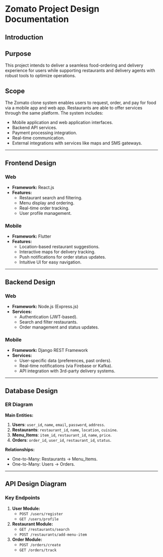 # Zomato Project Design Documentation  

## Introduction  

## Purpose  
This project intends to deliver a seamless food-ordering and delivery experience for users while supporting restaurants and delivery agents with robust tools to optimize operations.  

## Scope  
The Zomato clone system enables users to request, order, and pay for food via a mobile app and web app. Restaurants are able to offer services through the same platform. The system includes:  
- Mobile application and web application interfaces.  
- Backend API services.  
- Payment processing integration.  
- Real-time communication.  
- External integrations with services like maps and SMS gateways.  

---

## Frontend Design  
### Web  
- **Framework:** React.js  
- **Features:**  
  - Restaurant search and filtering.  
  - Menu display and ordering.  
  - Real-time order tracking.  
  - User profile management.  

### Mobile  
- **Framework:** Flutter  
- **Features:**  
  - Location-based restaurant suggestions.  
  - Interactive maps for delivery tracking.  
  - Push notifications for order status updates.  
  - Intuitive UI for easy navigation.  

---

## Backend Design  
### Web  
- **Framework:** Node.js (Express.js)  
- **Services:**  
  - Authentication (JWT-based).  
  - Search and filter restaurants.  
  - Order management and status updates.  

### Mobile  
- **Framework:** Django REST Framework  
- **Services:**  
  - User-specific data (preferences, past orders).  
  - Real-time notifications (via Firebase or Kafka).  
  - API integration with 3rd-party delivery systems.  

---

## Database Design  
### ER Diagram  
**Main Entities:**  
1. **Users**: `user_id`, `name`, `email`, `password`, `address`.  
2. **Restaurants**: `restaurant_id`, `name`, `location`, `cuisine`.  
3. **Menu_Items**: `item_id`, `restaurant_id`, `name`, `price`.  
4. **Orders**: `order_id`, `user_id`, `restaurant_id`, `status`.  

**Relationships:**  
- One-to-Many: Restaurants → Menu_Items.  
- One-to-Many: Users → Orders.  

---

## API Design Diagram  
### Key Endpoints  
1. **User Module:**  
   - `POST /users/register`  
   - `GET /users/profile`  
2. **Restaurant Module:**  
   - `GET /restaurants/search`  
   - `POST /restaurants/add-menu-item`  
3. **Order Module:**  
   - `POST /orders/create`  
   - `GET /orders/track`  
